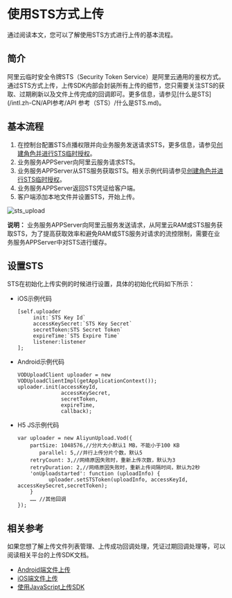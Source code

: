 # 使用STS方式上传

通过阅读本文，您可以了解使用STS方式进行上传的基本流程。

## 简介

阿里云临时安全令牌STS（Security Token Service）是阿里云通用的鉴权方式。通过STS方式上传，上传SDK内部会封装所有上传的细节，您只需要关注STS的获取、过期刷新以及文件上传完成的回调即可。更多信息，请参见[什么是STS](/intl.zh-CN/API参考/API 参考（STS）/什么是STS.md)。

## 基本流程

1.  在控制台配置STS点播权限并向业务服务发送请求STS，更多信息，请参见[创建角色并进行STS临时授权](/intl.zh-CN/开发指南/账号和授权/创建角色并进行STS临时授权.md)。
2.  业务服务APPServer向阿里云服务请求STS。
3.  业务服务APPServer从STS服务获取STS。相关示例代码请参见[创建角色并进行STS临时授权](/intl.zh-CN/开发指南/账号和授权/创建角色并进行STS临时授权.md)。
4.  业务服务APPServer返回STS凭证给客户端。
5.  客户端添加本地文件并设置STS，开始上传。

![sts_upload](https://static-aliyun-doc.oss-accelerate.aliyuncs.com/assets/img/zh-CN/7475775061/p183822.png)

**说明：** 业务服务APPServer向阿里云服务发送请求，从阿里云RAM或STS服务获取STS，为了提高获取效率和避免RAM或STS服务对请求的流控限制，需要在业务服务APPServer中对STS进行缓存。

## 设置STS

STS在初始化上传实例的时候进行设置，具体的初始化代码如下所示：

-   iOS示例代码

    ```
    [self.uploader
         init:`STS Key Id`
         accessKeySecret:`STS Key Secret`
         secretToken:STS Secret Token`
         expireTime:`STS Expire Time`
         listener:listener
    ];                 
    ```

-   Android示例代码

    ```
    VODUploadClient uploader = new VODUploadClientImpl(getApplicationContext());
    uploader.init(accessKeyId,
                  accessKeySecret,
                  secretToken,
                  expireTime,
                  callback);
    ```

-   H5 JS示例代码

    ```
    var uploader = new AliyunUpload.Vod({
        partSize: 1048576,//分片大小默认1 MB，不能小于100 KB
           parallel: 5,//并行上传分片个数，默认5
        retryCount: 3,//网络原因失败时，重新上传次数，默认为3
        retryDuration: 2,//网络原因失败时，重新上传间隔时间，默认为2秒
        'onUploadstarted': function (uploadInfo) {
              uploader.setSTSToken(uploadInfo, accessKeyId, accessKeySecret,secretToken);
        }
        …… //其他回调
    });
    ```


## 相关参考

如果您想了解上传文件列表管理、上传成功回调处理，凭证过期回调处理等，可以阅读相关平台的上传SDK文档。

-   [Android端文件上传](/intl.zh-CN/上传SDK/客户端上传/Android上传SDK/文件上传.md)
-   [iOS端文件上传](/intl.zh-CN/上传SDK/客户端上传/iOS上传SDK/文件上传.md)
-   [使用JavaScript上传SDK](/intl.zh-CN/上传SDK/客户端上传/使用JavaScript上传SDK.md)

